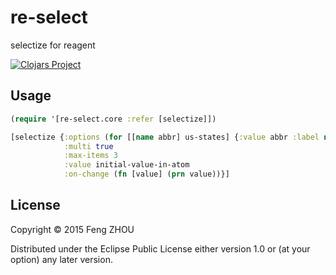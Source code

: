 # re-select

selectize for reagent

[![Clojars Project](http://clojars.org/re-select/latest-version.svg)](http://clojars.org/re-select)

## Usage

```clojure
(require '[re-select.core :refer [selectize]])

[selectize {:options (for [[name abbr] us-states] {:value abbr :label name})
            :multi true
            :max-items 3
            :value initial-value-in-atom
            :on-change (fn [value] (prn value))}]
```

## License

Copyright © 2015 Feng ZHOU

Distributed under the Eclipse Public License either version 1.0 or (at
your option) any later version.
